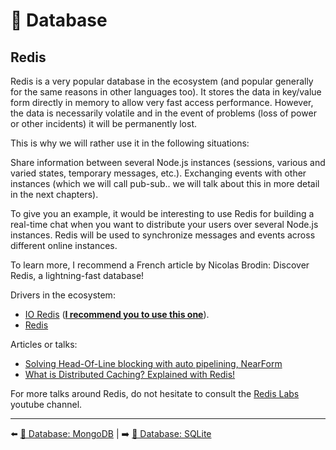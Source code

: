 # 💾 Database

## Redis

Redis is a very popular database in the ecosystem (and popular generally for the same reasons in other languages ​​too). It stores the data in key/value form directly in memory to allow very fast access performance. However, the data is necessarily volatile and in the event of problems (loss of power or other incidents) it will be permanently lost.

This is why we will rather use it in the following situations:

Share information between several Node.js instances (sessions, various and varied states, temporary messages, etc.).
Exchanging events with other instances (which we will call pub-sub.. we will talk about this in more detail in the next chapters).

To give you an example, it would be interesting to use Redis for building a real-time chat when you want to distribute your users over several Node.js instances. Redis will be used to synchronize messages and events across different online instances.

To learn more, I recommend a French article by Nicolas Brodin: Discover Redis, a lightning-fast database!

Drivers in the ecosystem:

- [IO Redis](https://github.com/luin/ioredis) (**<u>I recommend you to use this one</u>**).
- [Redis](https://github.com/NodeRedis/node-redis)

Articles or talks:

- [Solving Head-Of-Line blocking with auto pipelining, NearForm](https://www.youtube.com/watch?v=0L0ER4pZbX4)
- [What is Distributed Caching? Explained with Redis!](https://www.youtube.com/watch?v=U3RkDLtS7uY)

For more talks around Redis, do not hesitate to consult the [Redis Labs](https://www.youtube.com/c/Redislabs/featured) youtube channel.

---

⬅️ [💾 Database: MongoDB](./6-mongodb.md) |
➡️ [💾 Database: SQLite](./8-sqlite.md)
